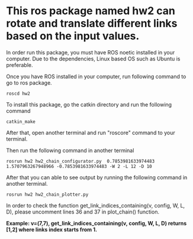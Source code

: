 


# This ros package named hw2 can rotate and translate different links based on the input values. 


In order run this package, you must have ROS noetic installed in your computer. Due to the dependencies, Linux based OS such as Ubuntu is preferable. 

Once you have ROS installed in your computer, run following command to go to ros package. 

```
roscd hw2
``` 
To install this package, go the catkin directory and run the following command 

```
catkin_make 
``` 

After that, open another terminal and run "roscore" command to your terminal. 

Then run the following command in another terminal 
```
rosrun hw2 hw2_chain_configurator.py  0.7853981633974483 1.5707963267948966 -0.7853981633974483 -W 2 -L 12 -D 10
```

After that you can able to see output by running the following command in another terminal. 

``` 
rosrun hw2 hw2_chain_plotter.py
``` 


In order to check the function get_link_indices_containing(v, config, W, L, D), please uncomment lines 36 and 37 in plot_chain() function. 

**Example: v=(7,7), get_link_indices_containing(v, config, W, L, D) returns [1,2] where links index starts from 1.**
